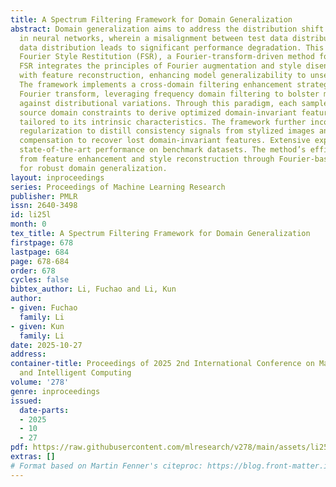 ```yaml
---
title: A Spectrum Filtering Framework for Domain Generalization
abstract: Domain generalization aims to address the distribution shift problem inherent
  in neural networks, wherein a misalignment between test data distribution and training
  data distribution leads to significant performance degradation. This paper introduces
  Fourier Style Restitution (FSR), a Fourier-transform-driven method for domain generalization.
  FSR integrates the principles of Fourier augmentation and style disentanglement
  with feature reconstruction, enhancing model generalizability to unseen domains.
  The framework implements a cross-domain filtering enhancement strategy based on
  Fourier transform, leveraging frequency domain filtering to bolster model robustness
  against distributional variations. Through this paradigm, each sample transcends
  source domain constraints to derive optimized domain-invariant feature representations
  tailored to its intrinsic characteristics. The framework further incorporates style
  regularization to distill consistency signals from stylized images and employs prototype
  compensation to recover lost domain-invariant features. Extensive experiments demonstrate
  state-of-the-art performance on benchmark datasets. The method’s efficacy stems
  from feature enhancement and style reconstruction through Fourier-based operations
  for robust domain generalization.
layout: inproceedings
series: Proceedings of Machine Learning Research
publisher: PMLR
issn: 2640-3498
id: li25l
month: 0
tex_title: A Spectrum Filtering Framework for Domain Generalization
firstpage: 678
lastpage: 684
page: 678-684
order: 678
cycles: false
bibtex_author: Li, Fuchao and Li, Kun
author:
- given: Fuchao
  family: Li
- given: Kun
  family: Li
date: 2025-10-27
address:
container-title: Proceedings of 2025 2nd International Conference on Machine Learning
  and Intelligent Computing
volume: '278'
genre: inproceedings
issued:
  date-parts:
  - 2025
  - 10
  - 27
pdf: https://raw.githubusercontent.com/mlresearch/v278/main/assets/li25l/li25l.pdf
extras: []
# Format based on Martin Fenner's citeproc: https://blog.front-matter.io/posts/citeproc-yaml-for-bibliographies/
---
```

